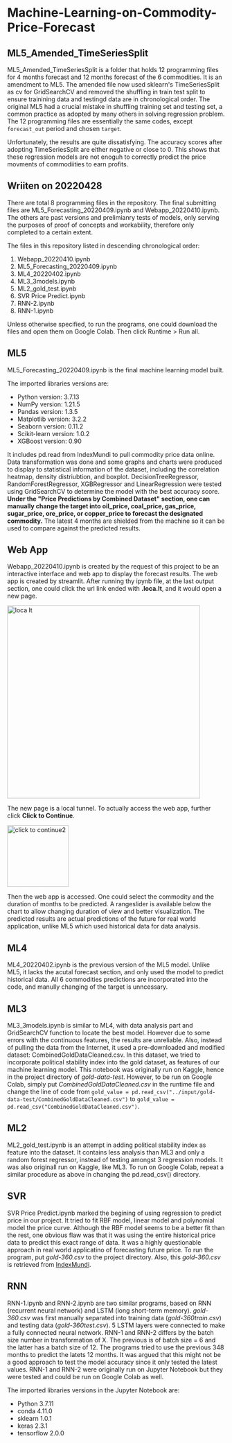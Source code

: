 # Machine-Learning-on-Commodity-Price-Forecast

## ML5_Amended_TimeSeriesSplit

ML5_Amended_TimeSeriesSplit is a folder that holds 12 programming files for 4 months forecast and 12 months forecast of the 6 commodities. It is an amendment to ML5. The amended file now used sklearn's TimeSeriesSplit as cv for GridSearchCV and removed the shuffling in train test split to ensure trainining data and testingd data are in chronological order. The original ML5 had a crucial mistake in shuffling training set and testing set, a common practice as adopted by many others in solving regression problem. The 12 programming files are essentially the same codes, except `forecast_out` period and chosen `target`.

Unfortunately, the results are quite dissatisfying. The accuracy scores after adopting TimeSeriesSplit are either negative or close to 0. This shows that these regression models are not enoguh to correctly predict the price movments of commodiities to earn profits.

## Wriiten on 20220428

There are total 8 programming files in the repository. The final submitting files are ML5_Forecasting_20220409.ipynb and Webapp_20220410.ipynb. The others are past versions and prelimianry tests of models, only serving the purposes of proof of concepts and workability, therefore only completed to a certain extent.

The files in this repository listed in descending chronological order:
1. Webapp_20220410.ipynb
2. ML5_Forecasting_20220409.ipynb
3. ML4_20220402.ipynb
4. ML3_3models.ipynb
5. ML2_gold_test.ipynb
6. SVR Price Predict.ipynb
7. RNN-2.ipynb
8. RNN-1.ipynb

Unless otherwise specified, to run the programs, one could download the files and open them on Google Colab. Then click Runtime > Run all.

## ML5

ML5_Forecasting_20220409.ipynb is the final machine learning model built. 

The imported libraries versions are:
- Python version: 3.7.13 
- NumPy version: 1.21.5
- Pandas version: 1.3.5
- Matplotlib version: 3.2.2
- Seaborn version: 0.11.2
- Scikit-learn version: 1.0.2
- XGBoost version: 0.90

It includes pd.read from IndexMundi to pull commodity price data online. Data transformation was done and some graphs and charts were produced to display to statistical information of the dataset, including the correlation heatmap, density distriubtion, and boxplot. DecisionTreeRegressor, RandomForestRegressor, XGBRegressor and LinearRegression were tested using GridSearchCV to determine the model with the best accuracy score. **Under the "Price Predictions by Combined Dataset" section, one can manually change the target into oil_price, coal_price, gas_price, sugar_price, ore_price, or copper_price to forecast the designated commodity.** The latest 4 months are shielded from the machine so it can be used to compare against the predicted results.

## Web App

Webapp_20220410.ipynb is created by the request of this project to be an interactive interface and web app to display the forecast results. The web app is created by streamlit. After running thy ipynb file, at the last output section, one could click the url link ended with **.loca.lt**, and it would open a new page. 

<img width="445" alt="loca lt" src="https://user-images.githubusercontent.com/42607409/163803961-89933665-ccdc-4915-9992-aed562d228c2.png">

The new page is a local tunnel. To actually access the web app, further click **Click to Continue**.

<img width="142" alt="click to continue2" src="https://user-images.githubusercontent.com/42607409/163804286-c3d86610-c3fe-4c87-81b0-598b1a2b4e48.png">

Then the web app is accessed. One could select the commodity and the duration of months to be predicted. A rangeslider is available below the chart to allow changing duration of view and better visualization. The predicted results are actual predictions of the future for real world application, unlike ML5 which used historical data for data analysis.

## ML4

ML4_20220402.ipynb is the previous version of the ML5 model. Unlike ML5, it lacks the acutal forecast section, and only used the model to predict historical data. All 6 commodities predictions are incorporated into the code, and manully changing of the target is unncessary.

## ML3

ML3_3models.ipynb is similar to ML4, with data analysis part and GridSearchCV function to locate the best model. However due to some errors with the continuous features, the results are unreliable. Also, instead of pulling the data from the Internet, it used a pre-downloaded and modified dataset: CombinedGoldDataCleaned.csv. In this dataset, we tried to incorporate political stability index into the gold dataset, as features of our machine learning model. This notebook was originally run on Kaggle, hence in the project directory of *gold-data-test*. However, to be run on Google Colab, simply put *CombinedGoldDataCleaned.csv* in the runtime file and change the line of code from `gold_value = pd.read_csv("../input/gold-data-test/CombinedGoldDataCleaned.csv")` to `gold_value = pd.read_csv("CombinedGoldDataCleaned.csv")`.

## ML2

ML2_gold_test.ipynb is an attempt in adding political stability index as feature into the dataset. It contains less analysis than ML3 and only a random forest regressor, instead of testing amongst 3 regression models. It was also originall run on Kaggle, like ML3. To run on Google Colab, repeat a similar procedure as above in changing the pd.read_csv() directory.

## SVR

SVR Price Predict.ipynb marked the begining of using regression to predict price in our project. It tried to fit RBF model, linear model and polynomial model the price curve. Although the RBF model seems to be a better fit than the rest, one obvious flaw was that it was using the entire historical price data to predict this exact range of data. It was a highly questionable approach in real world applicatino of forecasting future price. To run the program, put *gold-360.csv* to the project directory. Also, this *gold-360.csv* is retrieved from [IndexMundi](https://www.indexmundi.com/commodities/?commodity=gold&months=360).

## RNN

RNN-1.ipynb and RNN-2.ipynb are two similar programs, based on RNN (recurrent neural network) and LSTM (long short-term memory). *gold-360.csv* was first manually separated into training data (*gold-360train.csv*) and testing data (*gold-360test.csv*). 5 LSTM layers were connected to make a fully connected neural network. RNN-1 and RNN-2 differs by the batch size number in transformation of X. The previous is of batch size = 6 and the latter has a batch size of 12. The programs tried to use the previous 348 months to predict the latets 12 months. It was argued that this might not be a good approach to test the model accuracy since it only tested the latest values. RNN-1 and RNN-2 were originally run on Jupyter Notebook but they were tested and could be run on Google Colab as well.

The imported libraries versions in the Jupyter Notebook are:
- Python 3.7.11
- conda 4.11.0
- sklearn 1.0.1
- keras 2.3.1
- tensorflow 2.0.0

